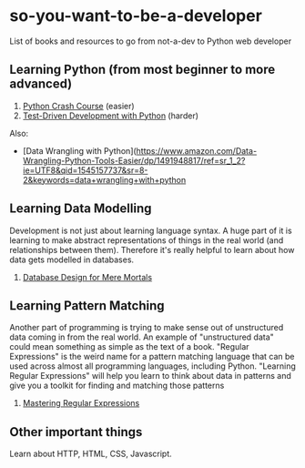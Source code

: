 # so-you-want-to-be-a-developer
List of books and resources to go from not-a-dev to Python web developer


## Learning Python (from most beginner to more advanced)

1. [Python Crash Course](https://www.amazon.com/Python-Crash-Course-Hands-Project-Based/dp/1593276036/) (easier)
2. [Test-Driven Development with Python](https://www.amazon.com/Test-Driven-Development-Python-Selenium-JavaScript/dp/1491958707/) (harder)

Also:
- [Data Wrangling with Python](https://www.amazon.com/Data-Wrangling-Python-Tools-Easier/dp/1491948817/ref=sr_1_2?ie=UTF8&qid=1545157737&sr=8-2&keywords=data+wrangling+with+python

## Learning Data Modelling

Development is not just about learning language syntax. A huge part of it is learning to make abstract representations of things in the real world (and relationships between them). Therefore it's really helpful to learn about how data gets modelled in databases.

1. [Database Design for Mere Mortals](https://www.amazon.com/Database-Design-Mere-Mortals-Hands/dp/0321884493/)

## Learning Pattern Matching

Another part of programming is trying to make sense out of unstructured data coming in from the real world. An example of "unstructured data" could mean something as simple as the text of a book. "Regular Expressions" is the weird name for a pattern matching language that can be used across almost all programming languages, including Python. "Learning Regular Expressions" will help you learn to think about data in patterns and give you a toolkit for finding and matching those patterns 

1. [Mastering Regular Expressions](https://www.amazon.com/Mastering-Regular-Expressions-Jeffrey-Friedl/dp/0596528124/)

## Other important things

Learn about HTTP, HTML, CSS, Javascript.

